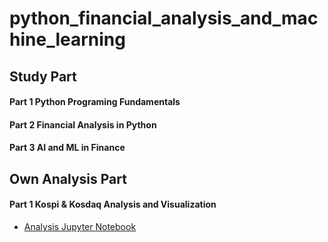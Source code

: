 # python_financial_analysis_and_machine_learning

## Study Part
#### Part 1 Python Programing Fundamentals
#### Part 2 Financial Analysis in Python
#### Part 3 AI and ML in Finance

## Own Analysis Part
#### Part 1 Kospi & Kosdaq Analysis and Visualization
- [Analysis Jupyter Notebook](https://nbviewer.org/github/Ki-Sung/python_financial_analysis_and_machine_learning/blob/main/own_analysis_in_korea/data_analytics_and_visualization.ipynb) 
